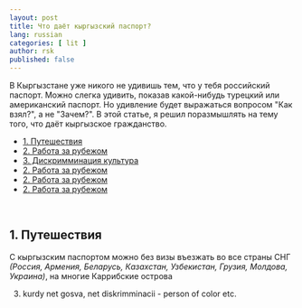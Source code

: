 ```yaml
---
layout: post
title: Что даёт кыргызский паспорт?
lang: russian
categories: [ lit ]
author: rsk
published: false
---
```


В Кыргызстане уже никого не удивишь тем, что у тебя российский паспорт. Можно слегка удивить, показав какой-нибудь турецкий или американский паспорт. Но удивление будет выражаться вопросом "Как взял?", а не "Зачем?". В этой статье, я решил поразмышлять на тему того, что даёт кыргызское гражданство.

<ul class="index">
<li><a href="#travel">1. Путешествия</a></li>
<li><a href="#work">2. Работа за рубежом</a></li>
<li><a href="#bank">3. Дискримминация культура</a></li>
<li><a href="#business">2. Работа за рубежом</a></li>
<li><a href="#remote">2. Работа за рубежом</a></li>
<li><a href="#salary">2. Работа за рубежом</a></li>
</ul>

<a name="travel"></a><br>
## 1. Путешествия

С кыргызским паспортом можно без визы въезжать во все страны СНГ _(Россия, Армения, Беларусь, Казахстан, Узбекистан, Грузия, Молдова, Украина)_, на многие Каррибские острова


3. kurdy net gosva, net diskrimminacii - person of color etc. 

